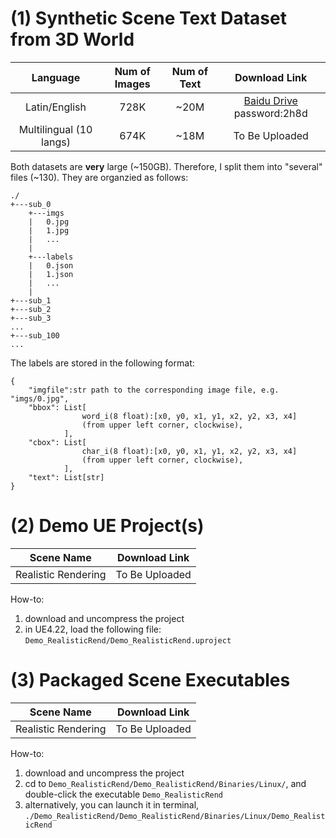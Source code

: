# (1) Synthetic Scene Text Dataset from 3D World
| Language | Num of Images | Num of Text | Download Link | 
| :---: | :---: | :---: | :---: |
| Latin/English | 728K | ~20M | [Baidu Drive](https://pan.baidu.com/s/1e4SNTG2QSM5XBhxw80D8qw)  password:2h8d |
| Multilingual (10 langs) | 674K | ~18M | To Be Uploaded |

Both datasets are __very__ large (~150GB). Therefore, I split them into "several" files (~130). They are organzied as follows:

```
./
+---sub_0
    +---imgs
    |   0.jpg
    |   1.jpg
    |   ...
    |
    +---labels
    |   0.json
    |   1.json
    |   ...
    |
+---sub_1
+---sub_2
+---sub_3
...
+---sub_100
...
```

The labels are stored in the following format:

```
{
    "imgfile":str path to the corresponding image file, e.g. "imgs/0.jpg",
    "bbox": List[
                word_i(8 float):[x0, y0, x1, y1, x2, y2, x3, x4] 
                (from upper left corner, clockwise),
            ],
    "cbox": List[
                char_i(8 float):[x0, y0, x1, y1, x2, y2, x3, x4] 
                (from upper left corner, clockwise),
            ],
    "text": List[str]
}
```

# (2) Demo UE Project(s)

| Scene Name | Download Link | 
| :---: | :---: |
| Realistic Rendering | To Be Uploaded |

How-to: 

1. download and uncompress the project
2. in UE4.22, load the following file: `Demo_RealisticRend/Demo_RealisticRend.uproject`

# (3) Packaged Scene Executables

| Scene Name | Download Link | 
| :---: | :---: |
| Realistic Rendering | To Be Uploaded |

How-to: 

1. download and uncompress the project
2. cd to `Demo_RealisticRend/Demo_RealisticRend/Binaries/Linux/`, and double-click the executable `Demo_RealisticRend`
3. alternatively, you can launch it in terminal, `./Demo_RealisticRend/Demo_RealisticRend/Binaries/Linux/Demo_RealisticRend`
